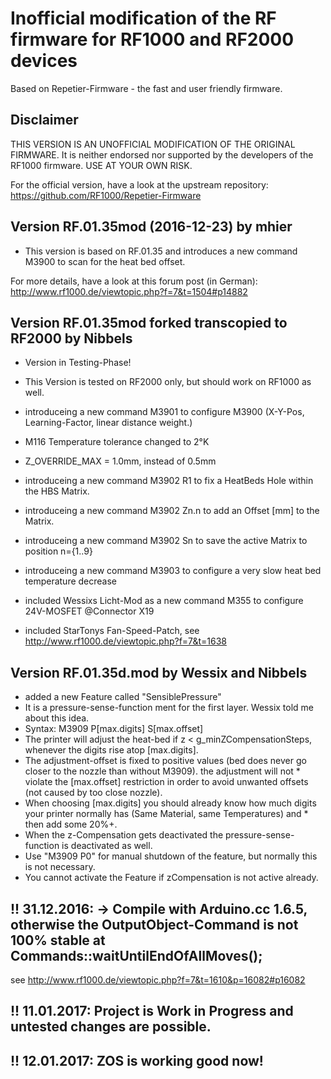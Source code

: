 # Inofficial modification of the RF firmware for RF1000 and RF2000 devices
Based on Repetier-Firmware - the fast and user friendly firmware.

## Disclaimer

THIS VERSION IS AN UNOFFICIAL MODIFICATION OF THE ORIGINAL FIRMWARE. It is neither endorsed nor
supported by the developers of the RF1000 firmware. USE AT YOUR OWN RISK.

For the official version, have a look at the upstream repository:
https://github.com/RF1000/Repetier-Firmware


## Version RF.01.35mod (2016-12-23) by mhier

* This version is based on RF.01.35 and introduces a new command M3900 to scan for the heat bed offset.

For more details, have a look at this forum post (in German):
http://www.rf1000.de/viewtopic.php?f=7&t=1504#p14882


## Version RF.01.35mod forked transcopied to RF2000 by Nibbels

* Version in Testing-Phase!
* This Version is tested on RF2000 only, but should work on RF1000 as well.

* introduceing a new command M3901 to configure M3900 (X-Y-Pos, Learning-Factor, linear distance weight.)
* M116 Temperature tolerance changed to 2°K
* Z_OVERRIDE_MAX = 1.0mm, instead of 0.5mm
* introduceing a new command M3902 R1 to fix a HeatBeds Hole within the HBS Matrix.
* introduceing a new command M3902 Zn.n to add an Offset [mm] to the Matrix.
* introduceing a new command M3902 Sn to save the active Matrix to position n={1..9}
* introduceing a new command M3903 to configure a very slow heat bed temperature decrease
* included Wessixs Licht-Mod as a new command M355 to configure 24V-MOSFET @Connector X19
* included StarTonys Fan-Speed-Patch, see http://www.rf1000.de/viewtopic.php?f=7&t=1638

## Version RF.01.35d.mod by Wessix and Nibbels

* added a new Feature called "SensiblePressure" 
* It is a pressure-sense-function ment for the first layer. Wessix told me about this idea.
* Syntax: M3909 P[max.digits] S[max.offset]
* The printer will adjust the heat-bed if z < g_minZCompensationSteps, whenever the digits rise atop [max.digits]. 
* The adjustment-offset is fixed to positive values (bed does never go closer to the nozzle than without M3909). the adjustment will not * violate the [max.offset] restriction in order to avoid unwanted offsets (not caused by too close nozzle).
* When choosing [max.digits] you should already know how much digits your printer normally has (Same Material, same Temperatures) and * then add some 20%+.
* When the z-Compensation gets deactivated the pressure-sense-function is deactivated as well.
* Use "M3909 P0" for manual shutdown of the feature, but normally this is not necessary.
* You cannot activate the Feature if zCompensation is not active already.


## !! 31.12.2016: -> Compile with Arduino.cc 1.6.5, otherwise the OutputObject-Command is not 100% stable at Commands::waitUntilEndOfAllMoves();
see http://www.rf1000.de/viewtopic.php?f=7&t=1610&p=16082#p16082
## !! 11.01.2017: Project is Work in Progress and untested changes are possible.
## !! 12.01.2017: ZOS is working good now! 

